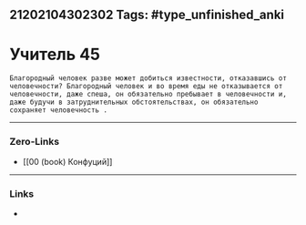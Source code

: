 21202104302302
Tags: #type_unfinished_anki 
---
# Учитель 45

    Благородный человек разве может добиться известности, отказавшись от человечности? Благородный человек и во время еды не отказывается от человечности, даже спеша, он обязательно пребывает в человечности и, даже будучи в затруднительных обстоятельствах, он обязательно сохраняет человечность .

---
### Zero-Links
- [[00 (book) Конфуций]]
---
### Links
-